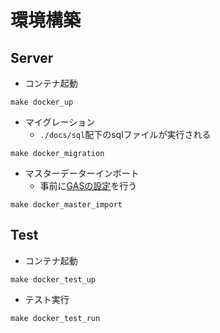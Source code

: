 # 環境構築

## Server

- コンテナ起動
```
make docker_up
```
- マイグレーション
  - `./docs/sql`配下のsqlファイルが実行される
```
make docker_migration
```
- マスターデーターインポート
  - 事前に[GASの設定]()を行う
```
make docker_master_import
```

## Test
- コンテナ起動
```
make docker_test_up
```
- テスト実行
```
make docker_test_run
```
